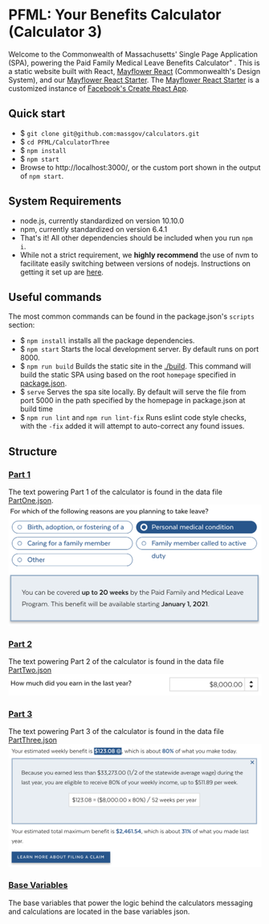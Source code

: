 # PFML: Your Benefits Calculator (Calculator 3)

Welcome to the Commonwealth of Massachusetts' Single Page Application (SPA), powering the Paid Family Medical Leave Benefits Calculator" . This is a static website built with React, [Mayflower React](https://github.com/massgov/mayflower/) (Commonwealth's Design System), and our [Mayflower React Starter](https://github.com/massgov/mayflower-react-starter/). The [Mayflower React Starter](https://github.com/massgov/mayflower-react-starter/) is a customized instance of [Facebook's Create React App](https://github.com/facebook/create-react-app).

## Quick start

- $ ``git clone git@github.com:massgov/calculators.git``
- $ ``cd PFML/CalculatorThree``
- $ ``npm install``
- $ ``npm start``
- Browse to http://localhost:3000/, or the custom port shown in the output of `npm start`.

## System Requirements

- node.js, currently standardized on version 10.10.0
- npm, currently standardized on version 6.4.1
- That's it! All other dependencies should be included when you run ``npm i``.
- While not a strict requirement, we **highly recommend** the use of nvm to facilitate easily switching between versions of nodejs. Instructions on getting it set up are [here](https://github.com/creationix/nvm#installation).

## Useful commands

The most common commands can be found in the package.json's ``scripts`` section:

- $ ``npm install`` installs all the package dependencies.
- $ ``npm start`` Starts the local development server. By default runs on port 8000.
- $ ``npm run build`` Builds the static site in the [./build](./build). This command will build the static SPA using based on the root `homepage` specified in [package.json](./package.json#L3).
- $ ``serve`` Serves the spa site locally. By default will serve the file from port 5000 in the path specified by the homepage in package.json at build time
- $ ``npm run lint`` and ``npm run lint-fix`` Runs eslint code style checks, with the ``-fix`` added it will attempt to auto-correct any found issues.

## Structure

### [Part 1](./src/components/Part1)

The text powering Part 1 of the calculator is found in the data file [PartOne.json](./src/data/PartOne.json).
![Part 1](./documentation/images/Part1-02052019.png?raw=true "Part 1")

### [Part 2](./src/components/Part2)

The text powering Part 2 of the calculator is found in the data file [PartTwo.json](./src/data/PartTwo.json)
![Part 2](./documentation/images/Part2-02052019.png?raw=true "Part 2")

### [Part 3](./src/components/Part3)

The text powering Part 3 of the calculator is found in the data file [PartThree.json](./src/data/PartThree.json)
![Part 3](./documentation/images/Part3-02052019.png?raw=true "Part 3")

### [Base Variables](./src/data/CalculatorThreeVariables.json)

The base variables that power the logic behind the calculators messaging and calculations are located in the base variables json.

